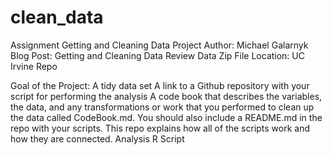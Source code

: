 # clean_data
Assignment
Getting and Cleaning Data Project
Author: Michael Galarnyk
Blog Post: Getting and Cleaning Data Review
Data Zip File Location: UC Irvine Repo

Goal of the Project:
A tidy data set
A link to a Github repository with your script for performing the analysis
A code book that describes the variables, the data, and any transformations or work that you performed to clean up the data called CodeBook.md. You should also include a README.md in the repo with your scripts. This repo explains how all of the scripts work and how they are connected.
Analysis R Script
